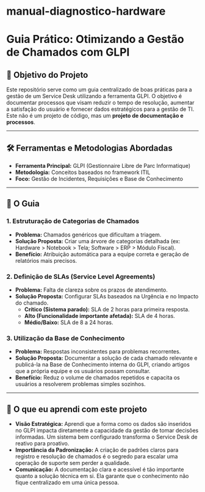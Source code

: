 # manual-diagnostico-hardware
# Guia Prático: Otimizando a Gestão de Chamados com GLPI

## 🎯 Objetivo do Projeto

Este repositório serve como um guia centralizado de boas práticas para a gestão de um Service Desk utilizando a ferramenta GLPI. O objetivo é documentar processos que visam reduzir o tempo de resolução, aumentar a satisfação do usuário e fornecer dados estratégicos para a gestão de TI. Este não é um projeto de código, mas um **projeto de documentação e processos**.

---

## 🛠️ Ferramentas e Metodologias Abordadas

*   **Ferramenta Principal:** GLPI (Gestionnaire Libre de Parc Informatique)
*   **Metodologia:** Conceitos baseados no framework ITIL
*   **Foco:** Gestão de Incidentes, Requisições e Base de Conhecimento

---

## 📖 O Guia

### 1. Estruturação de Categorias de Chamados
*   **Problema:** Chamados genéricos que dificultam a triagem.
*   **Solução Proposta:** Criar uma árvore de categorias detalhada (ex: Hardware > Notebook > Tela; Software > ERP > Módulo Fiscal).
*   **Benefício:** Atribuição automática para a equipe correta e geração de relatórios mais precisos.

### 2. Definição de SLAs (Service Level Agreements)
*   **Problema:** Falta de clareza sobre os prazos de atendimento.
*   **Solução Proposta:** Configurar SLAs baseados na Urgência e no Impacto do chamado.
    *   **Crítico (Sistema parado):** SLA de 2 horas para primeira resposta.
    *   **Alto (Funcionalidade importante afetada):** SLA de 4 horas.
    *   **Médio/Baixo:** SLA de 8 a 24 horas.

### 3. Utilização da Base de Conhecimento
*   **Problema:** Respostas inconsistentes para problemas recorrentes.
*   **Solução Proposta:** Documentar a solução de cada chamado relevante e publicá-la na Base de Conhecimento interna do GLPI, criando artigos que a própria equipe e os usuários possam consultar.
*   **Benefício:** Reduz o volume de chamados repetidos e capacita os usuários a resolverem problemas simples sozinhos.

---

## 🧠 O que eu aprendi com este projeto

*   **Visão Estratégica:** Aprendi que a forma como os dados são inseridos no GLPI impacta diretamente a capacidade da gestão de tomar decisões informadas. Um sistema bem configurado transforma o Service Desk de reativo para proativo.
*   **Importância da Padronização:** A criação de padrões claros para registro e resolução de chamados é o segredo para escalar uma operação de suporte sem perder a qualidade.
*   **Comunicação:** A documentação clara e acessível é tão importante quanto a solução técnica em si. Ela garante que o conhecimento não fique centralizado em uma única pessoa.
